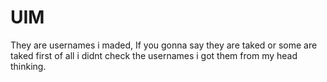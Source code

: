 # UIM
They are usernames i maded, If you gonna say they are taked or some are taked first of all i didnt check the usernames i got them from my head thinking.

